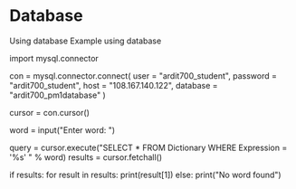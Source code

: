 # Database
Using database
Example using database

import mysql.connector

con = mysql.connector.connect(
    user = "ardit700_student",
    password = "ardit700_student",
    host = "108.167.140.122",
    database = "ardit700_pm1database"
)

cursor = con.cursor()

word = input("Enter word: ")

query = cursor.execute("SELECT * FROM Dictionary WHERE Expression = '%s' " % word)
results = cursor.fetchall()

if results:
    for result in results:
        print(result[1])
else:
    print("No word found")
